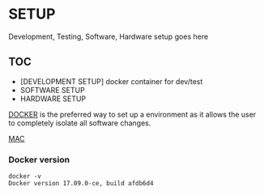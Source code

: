 # SETUP
Development, Testing, Software, Hardware setup goes here

## TOC

- [DEVELOPMENT SETUP] docker container for dev/test
- SOFTWARE SETUP
- HARDWARE SETUP

[DOCKER](https://www.docker.com/) is the preferred way to set up a environment as it allows the user to completely isolate all software changes.

[MAC](https://download.docker.com/mac/stable/Docker.dmg)

### Docker version
```
docker -v
Docker version 17.09.0-ce, build afdb6d4
```
